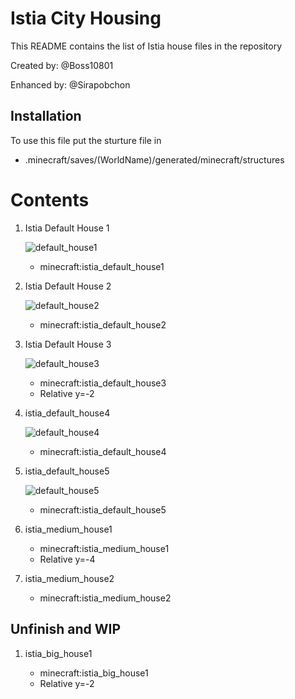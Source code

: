 # Istia City Housing
This README contains the list of Istia house files in the repository

Created by: @Boss10801

Enhanced by: @Sirapobchon

## Installation

To use this file put the sturture file in
* .minecraft/saves/(WorldName)/generated/minecraft/structures

# Contents

1. Istia Default House 1

	![default_house1](picture/istia_default_house1.gif)
	- minecraft:istia_default_house1

2. Istia Default House 2

	![default_house2](picture/istia_default_house2.gif)
	- minecraft:istia_default_house2

3. Istia Default House 3
	
	![default_house3](picture/istia_default_house3.gif)
	- minecraft:istia_default_house3
	- Relative y=-2

4. istia_default_house4

	![default_house4](picture/istia_default_house4.gif)
	- minecraft:istia_default_house4

5. istia_default_house5

	![default_house5](picture/istia_default_house5.gif)
	- minecraft:istia_default_house5

6. istia_medium_house1

	- minecraft:istia_medium_house1
	- Relative y=-4

7. istia_medium_house2

	- minecraft:istia_medium_house2

## Unfinish and WIP

1. istia_big_house1

	- minecraft:istia_big_house1
	- Relative y=-2



